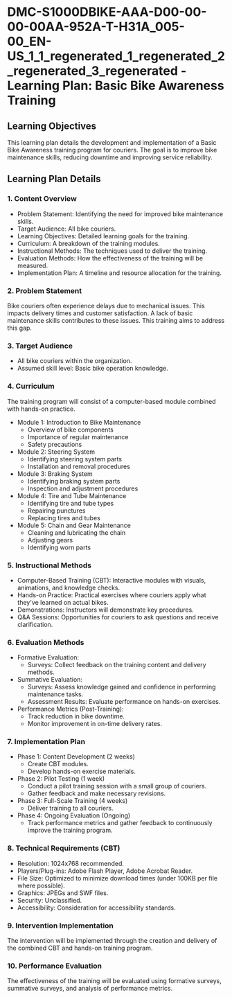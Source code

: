 # DMC-S1000DBIKE-AAA-D00-00-00-00AA-952A-T-H31A_005-00_EN-US_1_1_regenerated_1_regenerated_2_regenerated_3_regenerated - Learning Plan: Basic Bike Awareness Training

## Learning Objectives

This learning plan details the development and implementation of a Basic Bike Awareness training program for couriers. The goal is to improve bike maintenance skills, reducing downtime and improving service reliability.

## Learning Plan Details

### 1. Content Overview

*   Problem Statement: Identifying the need for improved bike maintenance skills.
*   Target Audience: All bike couriers.
*   Learning Objectives: Detailed learning goals for the training.
*   Curriculum: A breakdown of the training modules.
*   Instructional Methods: The techniques used to deliver the training.
*   Evaluation Methods: How the effectiveness of the training will be measured.
*   Implementation Plan: A timeline and resource allocation for the training.

### 2. Problem Statement

Bike couriers often experience delays due to mechanical issues. This impacts delivery times and customer satisfaction. A lack of basic maintenance skills contributes to these issues. This training aims to address this gap.

### 3. Target Audience

*   All bike couriers within the organization.
*   Assumed skill level: Basic bike operation knowledge.

### 4. Curriculum

The training program will consist of a computer-based module combined with hands-on practice.

*   Module 1: Introduction to Bike Maintenance
    *   Overview of bike components
    *   Importance of regular maintenance
    *   Safety precautions
*   Module 2: Steering System
    *   Identifying steering system parts
    *   Installation and removal procedures
*   Module 3: Braking System
    *   Identifying braking system parts
    *   Inspection and adjustment procedures
*   Module 4: Tire and Tube Maintenance
    *   Identifying tire and tube types
    *   Repairing punctures
    *   Replacing tires and tubes
*   Module 5: Chain and Gear Maintenance
    *   Cleaning and lubricating the chain
    *   Adjusting gears
    *   Identifying worn parts

### 5. Instructional Methods

*   Computer-Based Training (CBT): Interactive modules with visuals, animations, and knowledge checks.
*   Hands-on Practice: Practical exercises where couriers apply what they've learned on actual bikes.
*   Demonstrations: Instructors will demonstrate key procedures.
*   Q&A Sessions: Opportunities for couriers to ask questions and receive clarification.

### 6. Evaluation Methods

*   Formative Evaluation:
    *   Surveys: Collect feedback on the training content and delivery methods.
*   Summative Evaluation:
    *   Surveys: Assess knowledge gained and confidence in performing maintenance tasks.
    *   Assessment Results: Evaluate performance on hands-on exercises.
*   Performance Metrics (Post-Training):
    *   Track reduction in bike downtime.
    *   Monitor improvement in on-time delivery rates.

### 7. Implementation Plan

*   Phase 1: Content Development (2 weeks)
    *   Create CBT modules.
    *   Develop hands-on exercise materials.
*   Phase 2: Pilot Testing (1 week)
    *   Conduct a pilot training session with a small group of couriers.
    *   Gather feedback and make necessary revisions.
*   Phase 3: Full-Scale Training (4 weeks)
    *   Deliver training to all couriers.
*   Phase 4: Ongoing Evaluation (Ongoing)
    *   Track performance metrics and gather feedback to continuously improve the training program.

### 8. Technical Requirements (CBT)

*   Resolution: 1024x768 recommended.
*   Players/Plug-ins: Adobe Flash Player, Adobe Acrobat Reader.
*   File Size: Optimized to minimize download times (under 100KB per file where possible).
*   Graphics: JPEGs and SWF files.
*   Security: Unclassified.
*   Accessibility: Consideration for accessibility standards.

### 9. Intervention Implementation

The intervention will be implemented through the creation and delivery of the combined CBT and hands-on training program.

### 10. Performance Evaluation

The effectiveness of the training will be evaluated using formative surveys, summative surveys, and analysis of performance metrics.